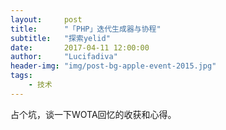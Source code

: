 ```yaml
---
layout:     post
title:      "「PHP」迭代生成器与协程"
subtitle:   "探索yelid"
date:       2017-04-11 12:00:00
author:     "Lucifadiva"
header-img: "img/post-bg-apple-event-2015.jpg"
tags:
    - 技术
---
```


> 


<div>
<p>占个坑，谈一下WOTA回忆的收获和心得。</p>

</div>




